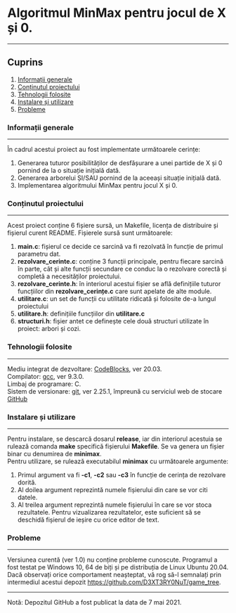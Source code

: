 # Algoritmul MinMax pentru jocul de X și 0.
***
## Cuprins
1. [Informații generale](#informații-generale)
2. [Conținutul proiectului](#conținutul-proiectului)
3. [Tehnologii folosite](#tehnologii-folosite)
4. [Instalare și utilizare](#instalare-și-utilizare)
5. [Probleme](#probleme)

### Informații generale
***
În cadrul acestui proiect au fost implementate următoarele cerințe:
1. Generarea tuturor posibilităților de desfășurare a unei partide de X și 0 pornind de la o situație inițială dată.
2. Generarea arborelui ȘI/SAU pornind de la aceeași situație inițială dată.
3. Implementarea algoritmului MinMax pentru jocul X și 0.

### Conținutul proiectului
***
Acest proiect conține 6 fișiere sursă, un Makefile, licența de distribuire și fișierul curent README.
Fișierele sursă sunt următoarele:
1. **main.c**: fișierul ce decide ce sarcină va fi rezolvată în funcție de primul parametru dat.
2. **rezolvare_cerinte.c**: conține 3 funcții principale, pentru fiecare sarcină în parte, cât și 
alte funcții secundare ce conduc la o rezolvare corectă și completă a necesităților proiectului.
3. **rezolvare_cerinte.h**: în interiorul acestui fișier se află definițiile tuturor funcțiilor din **rezolvare_cerințe.c** care sunt apelate de alte module.
4. **utilitare.c**: un set de funcții cu utilitate ridicată și folosite de-a lungul proiectului
5. **utilitare.h**: definițiile funcțiilor din **utilitare.c**
6. **structuri.h**: fișier antet ce definește cele două structuri utilizate în proiect: arbori și cozi.

### Tehnologii folosite
***
Mediu integrat de dezvoltare: [CodeBlocks](https://www.codeblocks.org/), ver 20.03.    
Compilator: [gcc](https://gcc.gnu.org/), ver 9.3.0.    
Limbaj de programare: C.    
Sistem de versionare: [git](https://git-scm.com/), ver 2.25.1, împreună cu serviciul web de stocare [GitHub](https://github.com/)

### Instalare și utilizare
***
Pentru instalare, se descarcă dosarul **release**, iar din interiorul acestuia se rulează comanda **make** specifică fișierului **Makefile**. Se va genera un fișier binar cu denumirea de **minimax**.    
Pentru utilizare, se rulează executabilul **minimax** cu următoarele argumente:
1. Primul argument va fi **-c1**, **-c2** sau **-c3** în funcție de cerința de rezolvare dorită.
2. Al doilea argument reprezintă numele fișierului din care se vor citi datele.
3. Al treilea argument reprezintă numele fișierului în care se vor stoca rezultatele.
Pentru vizualizarea rezultatelor, este suficient să se deschidă fișierul de ieșire cu orice editor de text.

### Probleme
***
Versiunea curentă (ver 1.0) nu conține probleme cunoscute. Programul a fost testat pe Windows 10, 64 de biți și pe distribuția de Linux Ubuntu 20.04. Dacă observați orice comportament neașteptat, vă rog să-l semnalați prin intermediul acestui depozit https://github.com/D3XT3RY0NuT/game_tree.
***
Notă: Depozitul GitHub a fost publicat la data de 7 mai 2021.
